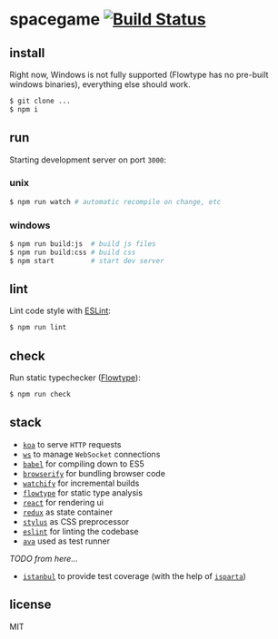 # spacegame [![Build Status](https://travis-ci.org/madbence/spacegame.svg)](https://travis-ci.org/madbence/spacegame)

## install

Right now, Windows is not fully supported (Flowtype has no pre-built windows binaries), everything else should work.

```sh
$ git clone ...
$ npm i
```

## run

Starting development server on port `3000`:

### unix

```sh
$ npm run watch # automatic recompile on change, etc
```

### windows

```sh
$ npm run build:js  # build js files
$ npm run build:css # build css
$ npm start         # start dev server
```
## lint

Lint code style with [ESLint](http://eslint.org):

```sh
$ npm run lint
```

## check

Run static typechecker ([Flowtype](http://flowtype.org)):

```sh
$ npm run check
```

## stack

- [`koa`](http://koajs.com/) to serve `HTTP` requests
- [`ws`](https://www.npmjs.com/package/ws) to manage `WebSocket` connections
- [`babel`](http://babeljs.io/) for compiling down to ES5
- [`browserify`](http://browserify.org/) for bundling browser code
- [`watchify`](https://www.npmjs.com/package/watchify) for incremental builds
- [`flowtype`](http://flowtype.org) for static type analysis
- [`react`](https://facebook.github.io/react/) for rendering ui
- [`redux`](http://rackt.github.io/redux/) as state container
- [`stylus`](https://learnboost.github.io/stylus/) as CSS preprocessor
- [`eslint`](http://eslint.org) for linting the codebase
- [`ava`](https://npmjs.com/ava) used as test runner

*TODO from here...*

- [`istanbul`](https://gotwarlost.github.io/istanbul/) to provide test coverage (with the help of [`isparta`](https://github.com/douglasduteil/isparta))

## license

MIT

